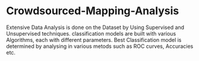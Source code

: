 # Crowdsourced-Mapping-Analysis
Extensive Data Analysis is done on the Dataset by Using Supervised and Unsupervised techniques. classification models are built with various Algorithms, each with different parameters. Best Classification model is determined by analysing in various metods such as ROC curves, Accuracies etc.
